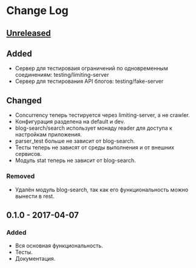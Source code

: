 # Change Log

## [Unreleased]
## Added
- Сервер для тестироваия ограничений по одновременным соединениям: testing/limiting-server
- Сервер для тестирования API блогов: testing/fake-server
## Changed
- Concurrency теперь тестируется через limiting-server, а не crawler.
- Конфигурация разделена на default и dev.
- blog-search/search использует монаду reader для доступа к настройкам приложения.
- parser_test больше не зависит от blog-search.
- Тесты теперь не зависят от среды выполнения и от внешних сервисов.
- Модуль stat теперь не зависит от blog-search.
### Removed
- Удалён модуль blog-search, так как его функциональность можно вынести в rest.

## 0.1.0 - 2017-04-07
### Added
- Вся основная функциональность.
- Тесты.
- Документация.

[Unreleased]: https://github.com/ehpc/query-search-clojure/compare/v0.1.0...HEAD
